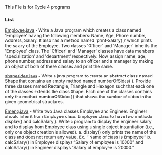 This File is for Cycle 4 programs

### List

[Employee.java](https://github.com/ashwin417/JavaS3/blob/main/Cycle4/Employee.java) - Write a Java program which creates a class named 'Employee' having the                                        following members: Name, Age, Phone number, Address, Salary. It also has a method named 'print-Salary( )' which prints the salary of                                the Employee. Two classes 'Officer' and 'Manager' inherits the 'Employee' class. The 'Officer' and 'Manager' classes have data                                      members 'specialization' and 'department' respectively. Now, assign name, age, phone number, address and salary to an officer and a                                  manager by making an object of both of these classes and print the same.


[shapesides.java](https://github.com/ashwin417/JavaS3/blob/main/Cycle4/shapesides.java) - Write a java program to create an abstract class named Shape that contains an empty
method named numberOfSides( ). Provide three classes named Rectangle, Triangle
and Hexagon such that each one of the classes extends the class Shape. Each one of
the classes contains only the method numberOfSides( ) that shows the number of
sides in the given geometrical structures.

[Emeng.java](https://github.com/ashwin417/JavaS3/blob/main/Cycle4/Emeng.java) - Write two Java classes Employee and Engineer. Engineer should inherit from
Employee class. Employee class to have two methods display() and calcSalary().
Write a program to display the engineer salary and to display from Employee class
using a single object instantiation (i.e., only one object creation is allowed).
a. display() only prints the name of the class and does not return any value. Ex. “
Name of class is Employee.”
b. calcSalary() in Employee displays “Salary of employee is 10000” and
calcSalary() in Engineer displays “Salary of employee is 20000.”

